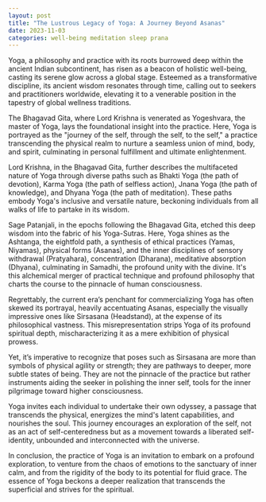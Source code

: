 ```yaml
---
layout: post
title: "The Lustrous Legacy of Yoga: A Journey Beyond Asanas"
date: 2023-11-03
categories: well-being meditation sleep prana
---
```


Yoga, a philosophy and practice with its roots burrowed deep within the ancient Indian subcontinent, has risen as a beacon of holistic well-being, casting its serene glow across a global stage. Esteemed as a transformative discipline, its ancient wisdom resonates through time, calling out to seekers and practitioners worldwide, elevating it to a venerable position in the tapestry of global wellness traditions.

The Bhagavad Gita, where Lord Krishna is venerated as Yogeshvara, the master of Yoga, lays the foundational insight into the practice. Here, Yoga is portrayed as the "journey of the self, through the self, to the self," a practice transcending the physical realm to nurture a seamless union of mind, body, and spirit, culminating in personal fulfillment and ultimate enlightenment.

Lord Krishna, in the Bhagavad Gita, further describes the multifaceted nature of Yoga through diverse paths such as Bhakti Yoga (the path of devotion), Karma Yoga (the path of selfless action), Jnana Yoga (the path of knowledge), and Dhyana Yoga (the path of meditation). These paths embody Yoga's inclusive and versatile nature, beckoning individuals from all walks of life to partake in its wisdom.

Sage Patanjali, in the epochs following the Bhagavad Gita, etched this deep wisdom into the fabric of his Yoga-Sutras. Here, Yoga shines as the Ashtanga, the eightfold path, a synthesis of ethical practices (Yamas, Niyamas), physical forms (Asanas), and the inner disciplines of sensory withdrawal (Pratyahara), concentration (Dharana), meditative absorption (Dhyana), culminating in Samadhi, the profound unity with the divine. It's this alchemical merger of practical technique and profound philosophy that charts the course to the pinnacle of human consciousness.

Regrettably, the current era’s penchant for commercializing Yoga has often skewed its portrayal, heavily accentuating Asanas, especially the visually impressive ones like Sirsasana (Headstand), at the expense of its philosophical vastness. This misrepresentation strips Yoga of its profound spiritual depth, mischaracterizing it as a mere exhibition of physical prowess.

Yet, it’s imperative to recognize that poses such as Sirsasana are more than symbols of physical agility or strength; they are pathways to deeper, more subtle states of being. They are not the pinnacle of the practice but rather instruments aiding the seeker in polishing the inner self, tools for the inner pilgrimage toward higher consciousness.

Yoga invites each individual to undertake their own odyssey, a passage that transcends the physical, energizes the mind's latent capabilities, and nourishes the soul. This journey encourages an exploration of the self, not as an act of self-centeredness but as a movement towards a liberated self-identity, unbounded and interconnected with the universe.

In conclusion, the practice of Yoga is an invitation to embark on a profound exploration, to venture from the chaos of emotions to the sanctuary of inner calm, and from the rigidity of the body to its potential for fluid grace. The essence of Yoga beckons a deeper realization that transcends the superficial and strives for the spiritual.

